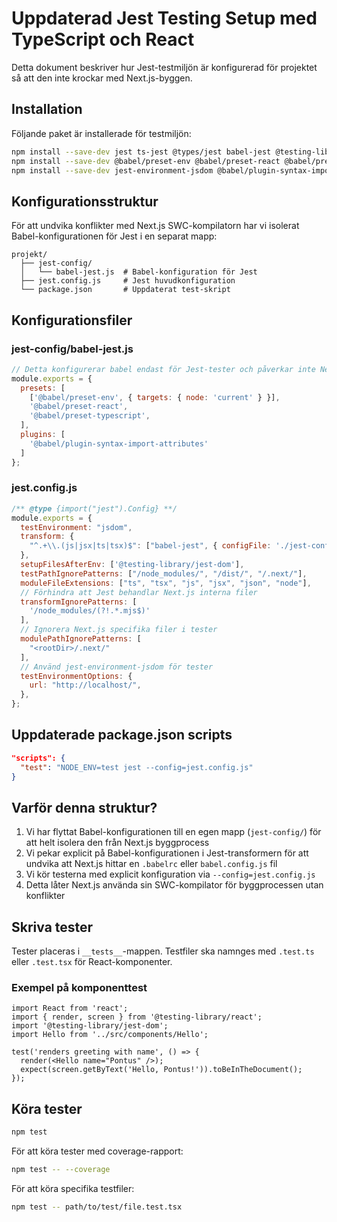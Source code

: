 # Uppdaterad Jest Testing Setup med TypeScript och React

Detta dokument beskriver hur Jest-testmiljön är konfigurerad för projektet så att den inte krockar med Next.js-byggen.

## Installation

Följande paket är installerade för testmiljön:

```bash
npm install --save-dev jest ts-jest @types/jest babel-jest @testing-library/react @testing-library/jest-dom
npm install --save-dev @babel/preset-env @babel/preset-react @babel/preset-typescript
npm install --save-dev jest-environment-jsdom @babel/plugin-syntax-import-attributes
```

## Konfigurationsstruktur

För att undvika konflikter med Next.js SWC-kompilatorn har vi isolerat Babel-konfigurationen för Jest i en separat mapp:

```
projekt/
  ├── jest-config/
  │   └── babel-jest.js  # Babel-konfiguration för Jest
  ├── jest.config.js     # Jest huvudkonfiguration
  └── package.json       # Uppdaterat test-skript
```

## Konfigurationsfiler

### jest-config/babel-jest.js

```javascript
// Detta konfigurerar babel endast för Jest-tester och påverkar inte Next.js
module.exports = {
  presets: [
    ['@babel/preset-env', { targets: { node: 'current' } }],
    '@babel/preset-react',
    '@babel/preset-typescript',
  ],
  plugins: [
    '@babel/plugin-syntax-import-attributes'
  ]
};
```

### jest.config.js

```javascript
/** @type {import("jest").Config} **/
module.exports = {
  testEnvironment: "jsdom",
  transform: {
    "^.+\\.(js|jsx|ts|tsx)$": ["babel-jest", { configFile: './jest-config/babel-jest.js' }]
  },
  setupFilesAfterEnv: ['@testing-library/jest-dom'],
  testPathIgnorePatterns: ["/node_modules/", "/dist/", "/.next/"],
  moduleFileExtensions: ["ts", "tsx", "js", "jsx", "json", "node"],
  // Förhindra att Jest behandlar Next.js interna filer
  transformIgnorePatterns: [
    '/node_modules/(?!.*.mjs$)'
  ],
  // Ignorera Next.js specifika filer i tester
  modulePathIgnorePatterns: [
    "<rootDir>/.next/"
  ],
  // Använd jest-environment-jsdom för tester
  testEnvironmentOptions: {
    url: "http://localhost/",
  },
};
```

## Uppdaterade package.json scripts

```json
"scripts": {
  "test": "NODE_ENV=test jest --config=jest.config.js"
}
```

## Varför denna struktur?

1. Vi har flyttat Babel-konfigurationen till en egen mapp (`jest-config/`) för att helt isolera den från Next.js byggprocess
2. Vi pekar explicit på Babel-konfigurationen i Jest-transformern för att undvika att Next.js hittar en `.babelrc` eller `babel.config.js` fil
3. Vi kör testerna med explicit konfiguration via `--config=jest.config.js`
4. Detta låter Next.js använda sin SWC-kompilator för byggprocessen utan konflikter

## Skriva tester

Tester placeras i `__tests__`-mappen. Testfiler ska namnges med `.test.ts` eller `.test.tsx` för React-komponenter.

### Exempel på komponenttest

```tsx
import React from 'react';
import { render, screen } from '@testing-library/react';
import '@testing-library/jest-dom';
import Hello from '../src/components/Hello';

test('renders greeting with name', () => {
  render(<Hello name="Pontus" />);
  expect(screen.getByText('Hello, Pontus!')).toBeInTheDocument();
});
```

## Köra tester

```bash
npm test
```

För att köra tester med coverage-rapport:

```bash
npm test -- --coverage
```

För att köra specifika testfiler:

```bash
npm test -- path/to/test/file.test.tsx
``` 